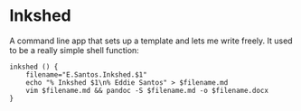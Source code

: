 # Inkshed

A command line app that sets up a template and lets me write freely. It used
to be a really simple shell function:
    
	inkshed () {
		filename="E.Santos.Inkshed.$1" 
		echo "% Inkshed $1\n% Eddie Santos" > $filename.md
		vim $filename.md && pandoc -S $filename.md -o $filename.docx
	}

